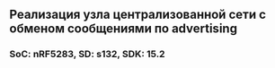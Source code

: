 ## Реализация узла централизованной сети с обменом сообщениями по advertising
### SoC: nRF5283, SD: s132, SDK: 15.2